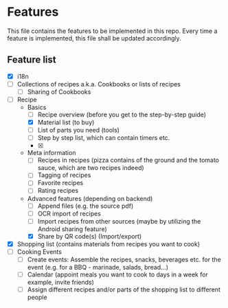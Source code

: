 # Features

This file contains the features to be implemented in this repo.
Every time a feature is implemented, this file shall be updated accordingly.

## Feature list

- [X] i18n
- [ ] Collections of recipes a.k.a. Cookbooks or lists of recipes
  - [ ] Sharing of Cookbooks
- [ ] Recipe
  - Basics
    - [ ] Recipe overview (before you get to the step-by-step guide)
    - [X] Material list (to buy)
    - [ ] List of parts you need (tools)
    - [ ] Step by step list, which can contain timers etc.
    - [X]
  - Meta information
    - [ ] Recipes in recipes (pizza contains of the ground and the tomato sauce, which are two recipes indeed)
    - [ ] Tagging of recipes
    - [ ] Favorite recipes
    - [ ] Rating recipes
  - Advanced features (depending on backend)
    - [ ] Append files (e.g. the source pdf)
    - [ ] OCR import of recipes
    - [ ] Import recipes from other sources (maybe by utilizing the Android sharing feature)
    - [X] Share by QR code(s) (Import/export)
- [X] Shopping list (contains materials from recipes you want to cook)
- [ ] Cooking Events
    - [ ] Create events: Assemble the recipes, snacks, beverages etc. for the event (e.g. for a BBQ - marinade, salads, bread...)
    - [ ] Calendar (appoint meals you want to cook to days in a week for example, invite friends)
    - [ ] Assign different recipes and/or parts of the shopping list to different people
